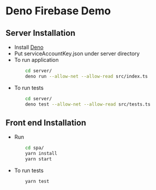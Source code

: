 # Deno Firebase Demo

## Server Installation

- Install [Deno](https://deno.land/#installation)
- Put serviceAccountKey.json under server directory
- To run application 
    ```bash
        cd server/
        deno run --allow-net --allow-read src/index.ts
    ```
- To run tests
    ```bash
        cd server/
        deno test --allow-net --allow-read src/tests.ts
    ```

## Front end Installation

- Run 
    ```bash
        cd spa/
        yarn install
        yarn start
    ```
- To run tests
    ```bash
        yarn test
    ```
